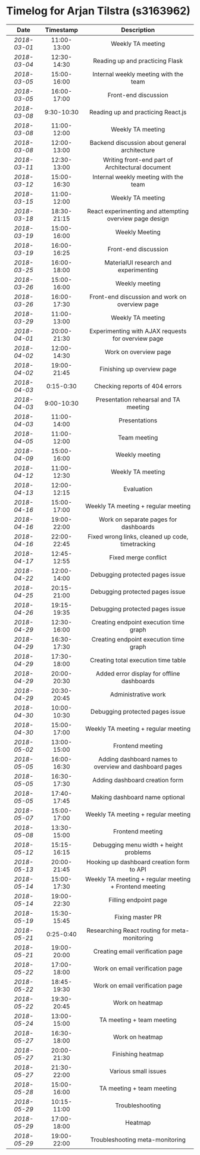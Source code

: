 # Timelog for Arjan Tilstra (s3163962)

| Date         |   Timestamp | Description                                                       |
| :---:        |       :---: | :---:                                                             |
| *2018-03-01* | 11:00-13:00 | Weekly TA meeting |
| *2018-03-04* | 12:30-14:30 | Reading up and practicing Flask |
| *2018-03-05* | 15:00-16:00 | Internal weekly meeting with the team |
| *2018-03-05* | 16:00-17:00 | Front-end discussion |
| *2018-03-08* | 9:30-10:30 | Reading up and practicing React.js |
| *2018-03-08* | 11:00-12:00 | Weekly TA meeting |
| *2018-03-08* | 12:00-13:00 | Backend discussion about general architecture |
| *2018-03-11* | 12:30-13:00 | Writing front-end part of Architectural document |
| *2018-03-12* | 15:00-16:30 | Internal weekly meeting with the team |
| *2018-03-15* | 11:00-12:00 | Weekly TA meeting |
| *2018-03-18* | 18:30-21:15 | React experimenting and attempting overview page design |
| *2018-03-19* | 15:00-16:00 | Weekly Meeting |
| *2018-03-19* | 16:00-16:25 | Front-end discussion |
| *2018-03-25* | 16:00-18:00 | MaterialUI research and experimenting |
| *2018-03-26* | 15:00-16:00 | Weekly meeting |
| *2018-03-26* | 16:00-17:30 | Front-end discussion and work on overview page |
| *2018-03-29* | 11:00-13:00 | Weekly TA meeting |
| *2018-04-01* | 20:00-21:30 | Experimenting with AJAX requests for overview page |
| *2018-04-02* | 12:00-14:30 | Work on overview page |
| *2018-04-02* | 19:00-21:45 | Finishing up overview page |
| *2018-04-03* | 0:15-0:30 | Checking reports of 404 errors |
| *2018-04-03* | 9:00-10:30 | Presentation rehearsal and TA meeting |
| *2018-04-03* | 11:00-14:00 | Presentations |
| *2018-04-05* | 11:00-12:00 | Team meeting |
| *2018-04-09* | 15:00-16:00 | Weekly meeting |
| *2018-04-12* | 11:00-12:30 | Weekly TA meeting |
| *2018-04-13* | 12:00-12:15 | Evaluation |
| *2018-04-16* | 15:00-17:00 | Weekly TA meeting + regular meeting |
| *2018-04-16* | 19:00-22:00 | Work on separate pages for dashboards |
| *2018-04-16* | 22:00-22:45 | Fixed wrong links, cleaned up code, timetracking |
| *2018-04-17* | 12:45-12:55 | Fixed merge conflict |
| *2018-04-22* | 12:00-14:00 | Debugging protected pages issue |
| *2018-04-25* | 20:15-21:00 | Debugging protected pages issue |
| *2018-04-26* | 19:15-19:35 | Debugging protected pages issue |
| *2018-04-29* | 12:30-16:00 | Creating endpoint execution time graph |
| *2018-04-29* | 16:30-17:30 | Creating endpoint execution time graph |
| *2018-04-29* | 17:30-18:00 | Creating total execution time table |
| *2018-04-29* | 20:00-20:30 | Added error display for offline dashboards |
| *2018-04-29* | 20:30-20:45 | Administrative work |
| *2018-04-30* | 10:00-10:30 | Debugging protected pages issue |
| *2018-04-30* | 15:00-17:00 | Weekly TA meeting + regular meeting |
| *2018-05-02* | 13:00-15:00 | Frontend meeting |
| *2018-05-05* | 16:00-16:30 | Adding dashboard names to overview and dashboard pages |
| *2018-05-05* | 16:30-17:30 | Adding dashboard creation form |
| *2018-05-05* | 17:40-17:45 | Making dashboard name optional |
| *2018-05-07* | 15:00-17:00 | Weekly TA meeting + regular meeting |
| *2018-05-08* | 13:30-15:00 | Frontend meeting |
| *2018-05-12* | 15:15-16:15 | Debugging menu width + height problems |
| *2018-05-13* | 20:00-21:45 | Hooking up dashboard creation form to API |
| *2018-05-14* | 15:00-17:30 | Weekly TA meeting + regular meeting + Frontend meeting |
| *2018-05-14* | 19:00-22:30 | Filling endpoint page |
| *2018-05-19* | 15:30-15:45 | Fixing master PR |
| *2018-05-21* | 0:25-0:40 | Researching React routing for meta-monitoring |
| *2018-05-21* | 19:00-20:00 | Creating email verification page |
| *2018-05-22* | 17:00-18:00 | Work on email verification page |
| *2018-05-22* | 18:45-19:30 | Work on email verification page |
| *2018-05-22* | 19:30-20:45 | Work on heatmap |
| *2018-05-24* | 13:00-15:00 | TA meeting + team meeting |
| *2018-05-27* | 16:30-18:00 | Work on heatmap |
| *2018-05-27* | 20:00-21:30 | Finishing heatmap |
| *2018-05-27* | 21:30-22:00 | Various small issues |
| *2018-05-28* | 15:00-16:00 | TA meeting + team meeting |
| *2018-05-29* | 10:15-11:00 | Troubleshooting |
| *2018-05-29* | 17:00-18:00 | Heatmap |
| *2018-05-29* | 19:00-22:00 | Troubleshooting meta-monitoring |
